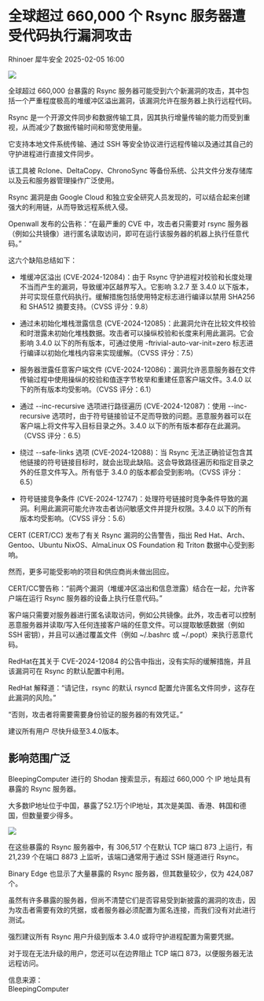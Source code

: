 #  全球超过 660,000 个 Rsync 服务器遭受代码执行漏洞攻击   
Rhinoer  犀牛安全   2025-02-05 16:00  
  
![](https://mmbiz.qpic.cn/mmbiz_png/qvpgicaewUBmHhbBXfQiamrop040eReAczp5uVDc0G2j37DbibxeDVMSSicgAcHyGdib487xXH0fibhCPWUAWZKU61Sg/640?wx_fmt=png&from=appmsg "")  
  
全球超过 660,000 台暴露的 Rsync 服务器可能受到六个新漏洞的攻击，其中包括一个严重程度极高的堆缓冲区溢出漏洞，该漏洞允许在服务器上执行远程代码。  
  
Rsync 是一个开源文件同步和数据传输工具，因其执行增量传输的能力而受到重视，从而减少了数据传输时间和带宽使用量。  
  
它支持本地文件系统传输、通过 SSH 等安全协议进行远程传输以及通过其自己的守护进程进行直接文件同步。  
  
该工具被 Rclone、DeltaCopy、ChronoSync 等备份系统、公共文件分发存储库以及云和服务器管理操作广泛使用。  
  
Rsync 漏洞是由 Google Cloud 和独立安全研究人员发现的，可以结合起来创建强大的利用链，从而导致远程系统入侵。  
  
Openwall 发布的公告称：“在最严重的 CVE 中，攻击者只需要对 rsync 服务器（例如公共镜像）进行匿名读取访问，即可在运行该服务器的机器上执行任意代码。”  
  
这六个缺陷总结如下：  
- 堆缓冲区溢出 (CVE-2024-12084)：由于 Rsync 守护进程对校验和长度处理不当而产生的漏洞，导致缓冲区越界写入。它影响 3.2.7 至 3.4.0 以下版本，并可实现任意代码执行。缓解措施包括使用特定标志进行编译以禁用 SHA256 和 SHA512 摘要支持。（CVSS 评分：9.8）  
  
- 通过未初始化堆栈泄露信息 (CVE-2024-12085)：此漏洞允许在比较文件校验和时泄露未初始化堆栈数据。攻击者可以操纵校验和长度来利用此漏洞。它会影响 3.4.0 以下的所有版本，可通过使用 -ftrivial-auto-var-init=zero 标志进行编译以初始化堆栈内容来实现缓解。（CVSS 评分：7.5）  
  
- 服务器泄露任意客户端文件 (CVE-2024-12086)：漏洞允许恶意服务器在文件传输过程中使用操纵的校验和值逐字节枚举和重建任意客户端文件。3.4.0 以下的所有版本均受影响。（CVSS 评分：6.1）  
  
- 通过 --inc-recursive 选项进行路径遍历 (CVE-2024-12087)：使用 --inc-recursive 选项时，由于符号链接验证不足而导致的问题。恶意服务器可以在客户端上将文件写入目标目录之外。3.4.0 以下的所有版本都存在此漏洞。（CVSS 评分：6.5）  
  
- 绕过 --safe-links 选项 (CVE-2024-12088)：当 Rsync 无法正确验证包含其他链接的符号链接目标时，就会出现此缺陷。这会导致路径遍历和指定目录之外的任意文件写入。所有低于 3.4.0 的版本都会受到影响。（CVSS 评分：6.5）  
  
- 符号链接竞争条件 (CVE-2024-12747)：处理符号链接时竞争条件导致的漏洞。利用此漏洞可能允许攻击者访问敏感文件并提升权限。3.4.0 以下的所有版本均受影响。（CVSS 评分：5.6）  
  
CERT (CERT/CC) 发布了有关 Rsync 漏洞的公告警告，指出 Red Hat、Arch、Gentoo、Ubuntu NixOS、AlmaLinux OS Foundation 和 Triton 数据中心受到影响。  
  
然而，更多可能受影响的项目和供应商尚未做出回应。  
  
CERT/CC警告称：“前两个漏洞（堆缓冲区溢出和信息泄露）结合在一起，允许客户端在运行 Rsync 服务器的设备上执行任意代码。”  
  
客户端只需要对服务器进行匿名读取访问，例如公共镜像。此外，攻击者可以控制恶意服务器并读取/写入任何连接客户端的任意文件。可以提取敏感数据（例如 SSH 密钥），并且可以通过覆盖文件（例如 ~/.bashrc 或 ~/.popt）来执行恶意代码。  
  
RedHat在其关于 CVE-2024-12084 的公告中指出，没有实际的缓解措施，并且该漏洞可在 Rsync 的默认配置中利用。  
  
RedHat 解释道：“请记住，rsync 的默认 rsyncd 配置允许匿名文件同步，这存在此漏洞的风险。”  
  
“否则，攻击者将需要需要身份验证的服务器的有效凭证。”  
  
建议所有用户 尽快升级至3.4.0版本。  
## 影响范围广泛  
  
BleepingComputer 进行的 Shodan 搜索显示，有超过 660,000 个 IP 地址具有暴露的 Rsync 服务器。  
  
大多数IP地址位于中国，暴露了52.1万个IP地址，其次是美国、香港、韩国和德国，但数量要少得多。  
  
![](https://mmbiz.qpic.cn/mmbiz_png/qvpgicaewUBmHhbBXfQiamrop040eReAczPWhQaLBhOQLWTuoJNx8fUNtVZ6QFw15qraR5EAswxYo3ibzCQg7W5gw/640?wx_fmt=png&from=appmsg "")  
  
在这些暴露的 Rsync 服务器中，有 306,517 个在默认 TCP 端口 873 上运行，有 21,239 个在端口 8873 上监听，该端口通常用于通过 SSH 隧道进行 Rsync。  
  
Binary Edge 也显示了大量暴露的 Rsync 服务器，但其数量较少，仅为 424,087 个。  
  
虽然有许多暴露的服务器，但尚不清楚它们是否容易受到新披露的漏洞的攻击，因为攻击者需要有效的凭据，或者服务器必须配置为匿名连接，而我们没有对此进行测试。  
  
强烈建议所有 Rsync 用户升级到版本 3.4.0 或将守护进程配置为需要凭据。  
  
对于现在无法升级的用户，您还可以在边界阻止 TCP 端口 873，以便服务器无法远程访问。  
  
  
信息来源：  
BleepingComputer  
  

